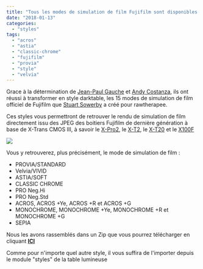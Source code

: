 ```yaml
---
title: "Tous les modes de simulation de film Fujifilm sont disponibles sur darktable"
date: "2018-01-13"
categories: 
  - "styles"
tags: 
  - "acros"
  - "astia"
  - "classic-chrome"
  - "fujifilm"
  - "provia"
  - "style"
  - "velvia"
---
```


Grace à la détermination de [Jean-Paul Gauche](https://www.facebook.com/jeanpaul.gauche) et [Andy Costanza](https://andycostanza.com), ils ont réussi à transformer en style darktable, les 15 modes de simulation de film officiel de Fujifilm que [Stuart Sowerby](https://blog.sowerby.me/fuji-film-simulation-profiles/) a créé pour rawtherapee.

Ces styles vous permettront de retrouver le rendu de simulation de film directement issu des JPEG des boitiers Fujifilm de dernière génération à base de X-Trans CMOS III, à savoir le [X-Pro2](http://amzn.to/2ASlFkd), le [X-T2](http://amzn.to/2DmWby3), le [X-T20](http://amzn.to/2ARV4nb) et le [X100F](http://amzn.to/2D2tYPB)

![](images/2018-01-12-13_49_18-Fuji-Film-Simulation-Profiles-–-Stuart-Sowerby.png)

Vous y retrouverez, plus précisément, le mode de simulation de film :

- PROVIA/STANDARD
- Velvia/VIVID
- ASTIA/SOFT
- CLASSIC CHROME
- PRO Neg.Hi
- PRO Neg.Std
- ACROS, ACROS +Ye, ACROS +R et ACROS +G
- MONOCHROME, MONOCHROME +Ye, MONOCHROME +R et MONOCHROME +G
- SEPIA

Nous les avons rassemblés dans un Zip que vous pourrez télécharger en cliquant [**ICI**](/download/Fuji_XTrans_III_dtstyles.zip)

Comme pour n'importe quel autre style, il vous suffira de l'importer depuis le module "styles" de la table lumineuse
